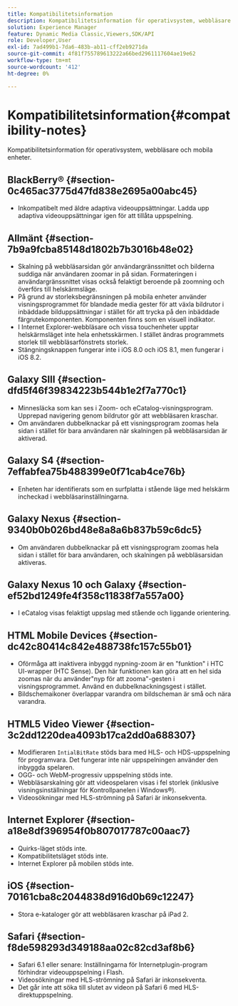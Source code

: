 ```yaml
---
title: Kompatibilitetsinformation
description: Kompatibilitetsinformation för operativsystem, webbläsare och mobila enheter.
solution: Experience Manager
feature: Dynamic Media Classic,Viewers,SDK/API
role: Developer,User
exl-id: 7ad499b1-7da6-483b-ab11-cff2eb9271da
source-git-commit: 4f81f755789613222a66bed2961117604ae19e62
workflow-type: tm+mt
source-wordcount: '412'
ht-degree: 0%

---
```


# Kompatibilitetsinformation{#compatibility-notes}

<!-- Updated April 06, 2021 from https://wiki.corp.adobe.com/pages/viewpage.action?spaceKey=scene7qa&title=s7Viewers%2C+S7SDK%2C+S7OnDemand+Release+Notes - Contact is Sasha -->

Kompatibilitetsinformation för operativsystem, webbläsare och mobila enheter.

## BlackBerry® {#section-0c465ac3775d47fd838e2695a00abc45}

* Inkompatibelt med äldre adaptiva videouppsättningar. Ladda upp adaptiva videouppsättningar igen för att tillåta uppspelning.

## Allmänt {#section-7b9a9fcba85148d1802b7b3016b48e02}

* Skalning på webbläsarsidan gör användargränssnittet och bilderna suddiga när användaren zoomar in på sidan. Formateringen i användargränssnittet visas också felaktigt beroende på zoomning och överförs till helskärmsläge.
* På grund av storleksbegränsningen på mobila enheter använder visningsprogrammet för blandade media gester för att växla bildrutor i inbäddade bilduppsättningar i stället för att trycka på den inbäddade färgrutekomponenten. Komponenten finns som en visuell indikator.
* I Internet Explorer-webbläsare och vissa touchenheter upptar helskärmsläget inte hela enhetsskärmen. I stället ändras programmets storlek till webbläsarfönstrets storlek.
* Stängningsknappen fungerar inte i iOS 8.0 och iOS 8.1, men fungerar i iOS 8.2.

## Galaxy SIII {#section-dfd5f46f39834223b544b1e2f7a770c1}

* Minnesläcka som kan ses i Zoom- och eCatalog-visningsprogram. Upprepad navigering genom bildrutor gör att webbläsaren kraschar.
* Om användaren dubbelknackar på ett visningsprogram zoomas hela sidan i stället för bara användaren när skalningen på webbläsarsidan är aktiverad.

## Galaxy S4 {#section-7effabfea75b488399e0f71cab4ce76b}

* Enheten har identifierats som en surfplatta i stående läge med helskärm incheckad i webbläsarinställningarna.

## Galaxy Nexus {#section-9340b0b026bd48e8a8a6b837b59c6dc5}

* Om användaren dubbelknackar på ett visningsprogram zoomas hela sidan i stället för bara användaren, och skalningen på webbläsarsidan aktiveras.

## Galaxy Nexus 10 och Galaxy {#section-ef52bd1249fe4f358c11838f7a557a00}

* I eCatalog visas felaktigt uppslag med stående och liggande orientering.

## HTML Mobile Devices {#section-dc42c80414c842e488738fc157c55b01}

* Oförmåga att inaktivera inbyggd nypning-zoom är en &quot;funktion&quot; i HTC UI-wrapper (HTC Sense). Den här funktionen kan göra att en hel sida zoomas när du använder&quot;nyp för att zooma&quot;-gesten i visningsprogrammet. Använd en dubbelknackningsgest i stället.
* Bildschemaikoner överlappar varandra om bildscheman är små och nära varandra.

## HTML5 Video Viewer {#section-3c2dd1220dea4093b17ca2dd0a688307}

* Modifieraren `IntialBitRate` stöds bara med HLS- och HDS-uppspelning för programvara. Det fungerar inte när uppspelningen använder den inbyggda spelaren.
* OGG- och WebM-progressiv uppspelning stöds inte.
* Webbläsarskalning gör att videospelaren visas i fel storlek (inklusive visningsinställningar för Kontrollpanelen i Windows®).
* Videosökningar med HLS-strömning på Safari är inkonsekventa.

## Internet Explorer {#section-a18e8df396954f0b807017787c00aac7}

* Quirks-läget stöds inte.
* Kompatibilitetsläget stöds inte.
* Internet Explorer på mobilen stöds inte.

## iOS {#section-70161cba8c2044838d916d0b69c12247}

* Stora e-kataloger gör att webbläsaren kraschar på iPad 2.

## Safari {#section-f8de598293d349188aa02c82cd3af8b6}

* Safari 6.1 eller senare: Inställningarna för Internetplugin-program förhindrar videouppspelning i Flash.
* Videosökningar med HLS-strömning på Safari är inkonsekventa.
* Det går inte att söka till slutet av videon på Safari 6 med HLS-direktuppspelning.
